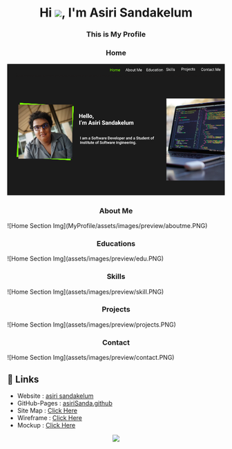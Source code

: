 
<h1 align="center">Hi <img src="https://raw.githubusercontent.com/MartinHeinz/MartinHeinz/master/wave.gif" width="30px">, I'm Asiri Sandakelum</h1>
<h3 align="center">This is My Profile</h3>

<h3 align="center">Home </h3>

![Home Section Img](assets/images/preview/home.PNG)

<h3 align="center">About Me</h3>
![Home Section Img](MyProfile/assets/images/preview/aboutme.PNG)
<h3 align="center">Educations</h3>
![Home Section Img](assets/images/preview/edu.PNG)
<h3 align="center">Skills</h3>
![Home Section Img](assets/images/preview/skill.PNG)
<h3 align="center">Projects</h3>
![Home Section Img](assets/images/preview/projects.PNG)
<h3 align="center">Contact</h3>
![Home Section Img](assets/images/preview/contact.PNG)

## :link: **Links**
- Website : [asiri sandakelum](https://myprofileasiri.000webhostapp.com/)
- GitHub-Pages : [asiriSanda.github](https://github.com/AsiriSanda)
- Site Map : [Click Here](https://www.gloomaps.com/izdjoWKVt2 )
- Wireframe : [Click Here](https://wireframe.cc/VX6jQN)
- Mockup : [Click Here](https://www.figma.com/file/9GeLLRAwmFVEWmOkeyV0HB/Asiri-Sandakelum?node-id=0%3A1)










<p align="center">
  <img src="https://capsule-render.vercel.app/api?type=waving&color=gradient&height=80&section=footer"/>
</p>
